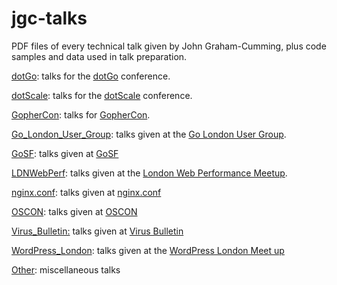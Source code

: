 jgc-talks
=========

PDF files of every technical talk given by John Graham-Cumming, plus
code samples and data used in talk preparation.

[dotGo](dotGo/): talks for the [dotGo](http://dotGo.eu) conference.

[dotScale](dotScale/): talks for the [dotScale](http://dotScale.io) conference.

[GopherCon](GopherCon/): talks for [GopherCon](http://gophercon.com/).

[Go_London_User_Group](Go_London_User_Group/): talks given at the [Go London User
Group](http://www.meetup.com/Go-London-User-Group/).

[GoSF](GoSF/): talks given at [GoSF](http://www.meetup.com/golangsf/)

[LDNWebPerf](LDNWebPerf/): talks given at the [London Web Performance Meetup](http://www.meetup.com/London-Web-Performance-Group/).

[nginx.conf](nginx.conf/): talks given at [nginx.conf](http://nginx.com/nginxconf/)

[OSCON](OSCON/): talks given at [OSCON](http://www.oscon.com/oscon2013/public/content/home)

[Virus_Bulletin:](Virus_Bulletin/) talks given at [Virus Bulletin](http://www.meetup.com/golangsf/)

[WordPress_London](WordPress_London/): talks given at the [WordPress London Meet
up](http://www.meetup.com/London-WordPress/)

[Other](Other/): miscellaneous talks

